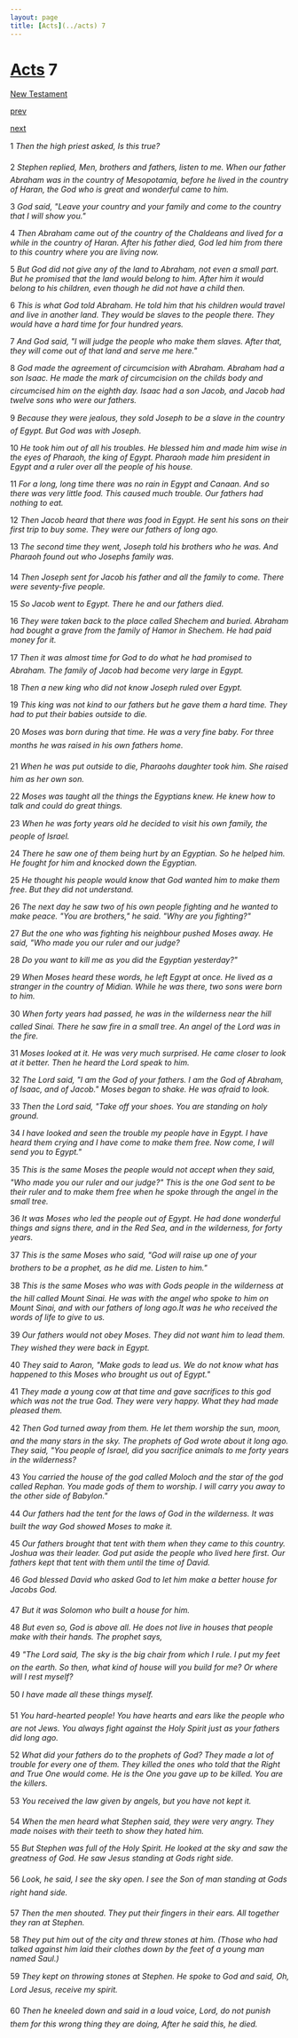 ```yaml
---
layout: page
title: [Acts](../acts) 7
---
```


# [Acts](../acts) 7

[New Testament](/new-testament)


[prev](acts-6.html)


[next](acts-8.html)

1 _Then the high priest asked, Is this true?_

2 _Stephen replied, Men, brothers and fathers, listen to me. When our father Abraham was in the country of Mesopotamia, before he lived in the country of Haran, the God who is great and wonderful came to him._

3 _God said, "Leave your country and your family and come to the country that I will show you."_

4 _Then Abraham came out of the country of the Chaldeans and lived for a while in the country of Haran. After his father died, God led him from there to this country where you are living now._

5 _But God did not give any of the land to Abraham, not even a small part. But he promised that the land would belong to him. After him it would belong to his children, even though he did not have a child then._

6 _This is what God told Abraham. He told him that his children would travel and live in another land. They would be slaves to the people there. They would have a hard time for four hundred years._

7 _And God said, "I will judge the people who make them slaves. After that, they will come out of that land and serve me here."_

8 _God made the agreement of circumcision with Abraham. Abraham had a son Isaac. He made the mark of circumcision on the childs body and circumcised him on the eighth day. Isaac had a son Jacob, and Jacob had twelve sons who were our fathers._

9 _Because they were jealous, they sold Joseph to be a slave in the country of Egypt. But God was with Joseph._

10 _He took him out of all his troubles. He blessed him and made him wise in the eyes of Pharaoh, the king of Egypt. Pharaoh made him president in Egypt and a ruler over all the people of his house._

11 _For a long, long time there was no rain in Egypt and Canaan. And so there was very little food. This caused much trouble. Our fathers had nothing to eat._

12 _Then Jacob heard that there was food in Egypt. He sent his sons on their first trip to buy some. They were our fathers of long ago._

13 _The second time they went, Joseph told his brothers who he was. And Pharaoh found out who Josephs family was._

14 _Then Joseph sent for Jacob his father and all the family to come. There were seventy-five people._

15 _So Jacob went to Egypt. There he and our fathers died._

16 _They were taken back to the place called Shechem and buried. Abraham had bought a grave from the family of Hamor in Shechem. He had paid money for it._

17 _Then it was almost time for God to do what he had promised to Abraham. The family of Jacob had become very large in Egypt._

18 _Then a new king who did not know Joseph ruled over Egypt._

19 _This king was not kind to our fathers but he gave them a hard time. They had to put their babies outside to die._

20 _Moses was born during that time. He was a very fine baby. For three months he was raised in his own fathers home._

21 _When he was put outside to die, Pharaohs daughter took him. She raised him as her own son._

22 _Moses was taught all the things the Egyptians knew. He knew how to talk and could do great things._

23 _When he was forty years old he decided to visit his own family, the people of Israel._

24 _There he saw one of them being hurt by an Egyptian. So he helped him. He fought for him and knocked down the Egyptian._

25 _He thought his people would know that God wanted him to make them free. But they did not understand._

26 _The next day he saw two of his own people fighting and he wanted to make peace. "You are brothers," he said. "Why are you fighting?"_

27 _But the one who was fighting his neighbour pushed Moses away. He said, "Who made you our ruler and our judge?_

28 _Do you want to kill me as you did the Egyptian yesterday?"_

29 _When Moses heard these words, he left Egypt at once. He lived as a stranger in the country of Midian. While he was there, two sons were born to him._

30 _When forty years had passed, he was in the wilderness near the hill called Sinai. There he saw fire in a small tree. An angel of the Lord was in the fire._

31 _Moses looked at it. He was very much surprised. He came closer to look at it better.  Then he heard the Lord speak to him._

32 _The Lord said, "I am the God of your fathers. I am the God of Abraham, of Isaac, and of Jacob." Moses began to shake. He was afraid to look._

33 _Then the Lord said, "Take off your shoes. You are standing on holy ground._

34 _I have looked and seen the trouble my people have in Egypt. I have heard them crying and I have come to make them free. Now come, I will send you to Egypt."_

35 _This is the same Moses the people would not accept when they said, "Who made you our ruler and our judge?" This is the one God sent to be their ruler and to make them free when he spoke through the angel in the small tree._

36 _It was Moses who led the people out of Egypt. He had done wonderful things and signs there, and in the Red Sea, and in the wilderness, for forty years._

37 _This is the same Moses who said, "God will raise up one of your brothers to be a prophet, as he did me. Listen to him."_

38 _This is the same Moses who was with Gods people in the wilderness at the hill called Mount Sinai. He was with the angel who spoke to him on Mount Sinai, and with our fathers of long ago.It was he who received the words of life to give to us._

39 _Our fathers would not obey Moses. They did not want him to lead them. They wished they were back in Egypt._

40 _They said to Aaron, "Make gods to lead us. We do not know what has happened to this Moses who brought us out of Egypt."_

41 _They made a young cow at that time and gave sacrifices to this god which was not the true God. They were very happy. What they had made pleased them._

42 _Then God turned away from them. He let them worship the sun, moon, and the many stars in the sky. The prophets of God wrote about it long ago. They said, "You people of Israel, did you sacrifice animals to me forty years in the wilderness?_

43 _You carried the house of the god called Moloch and the star of the god called Rephan.  You made gods of them to worship. I will carry you away to the other side of Babylon."_

44 _Our fathers had the tent for the laws of God in the wilderness. It was built the way God showed Moses to make it._

45 _Our fathers brought that tent with them when they came to this country. Joshua was their leader. God put aside the people who lived here first. Our fathers kept that tent with them until the time of David._

46 _God blessed David who asked God to let him make a better house for Jacobs God._

47 _But it was Solomon who built a house for him._

48 _But even so, God is above all. He does not live in houses that people make with their hands. The prophet says,_

49 _"The Lord said, The sky is the big chair from which I rule. I put my feet on the earth. So then, what kind of house will you build for me? Or where will I rest myself?_

50 _I have made all these things myself._

51 _You hard-hearted people! You have hearts and ears like the people who are not Jews.  You always fight against the Holy Spirit just as your fathers did long ago._

52 _What did your fathers do to the prophets of God? They made a lot of trouble for every one of them. They killed the ones who told that the Right and True One would come. He is the One you gave up to be killed. You are the killers._

53 _You received the law given by angels, but you have not kept it._

54 _When the men heard what Stephen said, they were very angry. They made noises with their teeth to show they hated him._

55 _But Stephen was full of the Holy Spirit. He looked at the sky and saw the greatness of God. He saw Jesus standing at Gods right side._

56 _Look, he said, I see the sky open. I see the Son of man standing at Gods right hand side._

57 _Then the men shouted. They put their fingers in their ears. All together they ran at Stephen._

58 _They put him out of the city and threw stones at him. (Those who had talked against him laid their clothes down by the feet of a young man named Saul.)_

59 _They kept on throwing stones at Stephen. He spoke to God and said, Oh, Lord Jesus,  receive my spirit._

60 _Then he kneeled down and said in a loud voice, Lord, do not punish them for this wrong thing they are doing, After he said this, he died._

